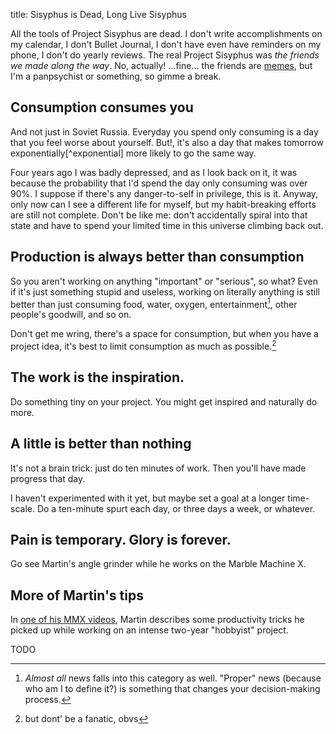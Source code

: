 title: Sisyphus is Dead, Long Live Sisyphus

All the tools of Project Sisyphus are dead.
I don't write accomplishments on my calendar, I don't Bullet Journal, I don't have even have reminders on my phone, I don't do yearly reviews.
The real Project Sisyphus was _the friends we made along the way_.
No, actually!
…fine… the friends are [memes](https://en.wikipedia.org/wiki/Meme), but I'm a panpsychist or something, so gimme a break.


## Consumption consumes you

And not just in Soviet Russia.
Everyday you spend only consuming is a day that you feel worse about yourself.
But!, it's also a day that makes tomorrow exponentially[^exponential] more likely to go the same way.

[^exponentially]: And yes, I _do_ mean "exponential" as in exponential growth, \*pretentious sneer\* not "bigly".

Four years ago I was badly depressed, and as I look back on it, it was because the probability that I'd spend the day only consuming was over 90%.
I suppose if there's any danger-to-self in privilege, this is it.
Anyway, only now can I see a different life for myself, but my habit-breaking efforts are still not complete.
Don't be like me: don't accidentally spiral into that state and have to spend your limited time in this universe climbing back out.

## Production is always better than consumption

So you aren't working on anything "important" or "serious", so what?
Even if it's just something stupid and useless, working on literally anything is still better than just consuming food, water, oxygen, entertainment[^news], other people's goodwill, and so on.

Don't get me wring, there's a space for consumption, but when you have a project idea, it's best to limit consumption as much as possible.[^possible]

[^possible]: but dont' be a fanatic, obvs
[^news]: _Almost all_ news falls into this category as well. "Proper" news (because who am I to define it?) is something that changes your decision-making process.


## The work is the inspiration.

Do something tiny on your project.
You might get inspired and naturally do more.

## A little is better than nothing

It's not a brain trick: just do ten minutes of work.
Then you'll have made progress that day.

I haven't experimented with it yet, but maybe set a goal at a longer time-scale.
Do a ten-minute spurt each day, or three days a week, or whatever.

## Pain is temporary. Glory is forever.

Go see Martin's angle grinder while he works on the Marble Machine X.

## More of Martin's tips

In [one of his MMX videos](https://www.youtube.com/watch?v=eLUDauIxudM), Martin describes some productivity tricks he picked up while working on an intense two-year "hobbyist" project.

TODO
